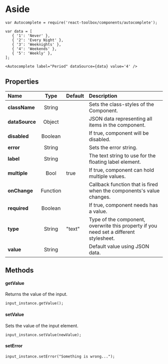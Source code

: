 # Aside

```
var Autocomplete = require('react-toolbox/components/autocomplete');

var data = [
   { '1': 'Never' },
   { '2': 'Every Night' },
   { '3': 'Weeknights' },
   { '4': 'Weekends' },
   { '5': 'Weekly' },
];

<Autocomplete label="Period" dataSource={data} value='4' />
```

## Properties

| Name              | Type          | Default         | Description|
|:-                 |:-:            | :-              |:-|
| **className**     | String        |                 | Sets the class-styles of the Component.|
| **dataSource**    | Object        |                 | JSON data representing all items in the component.|
| **disabled**      | Boolean       |                 | If true, component will be disabled.|
| **error**         | String        |                 | Sets the error string.|
| **label**         | String        |                 | The text string to use for the floating label element.|
| **multiple**      | Bool          | true            | If true, component can hold multiple values.|
| **onChange**      | Function      |                 | Callback function that is fired when the components's value changes.|
| **required**      | Boolean       |                 | If true, component needs has a value.|
| **type**          | String        | "text"          | Type of the component, overwrite this property if you need set a different stylesheet.|
| **value**         | String        |                 | Default value using JSON data.|

## Methods

#### getValue
Returns the value of the input.

```
input_instance.getValue();
```

#### setValue
Sets the value of the input element.

```
input_instance.setValue(newValue);
```

#### setError

```
input_instance.setError("Something is wrong...");
```
